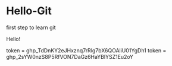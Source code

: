 # Hello-Git
first step to learn git

Hello!

token = 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
token = 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
